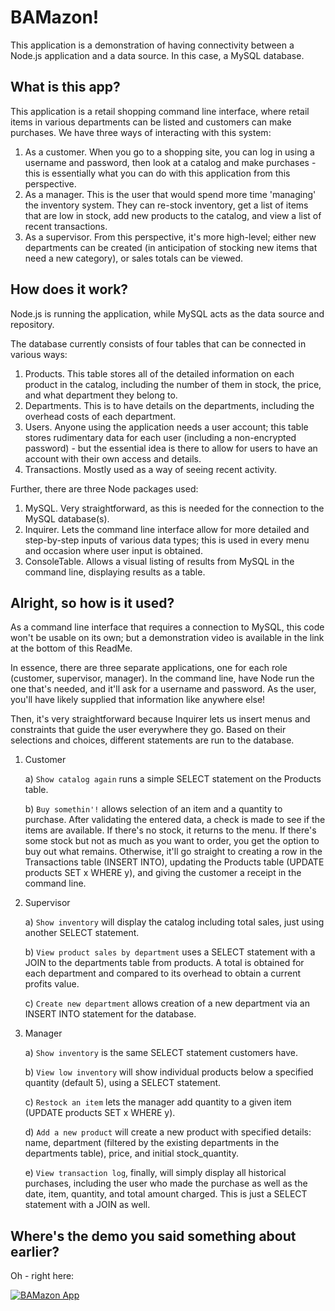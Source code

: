 # BAMazon!
This application is a demonstration of having connectivity between a Node.js application and a data source. In this case, a MySQL database.

## What is this app?
This application is a retail shopping command line interface, where retail items in various departments can be listed and customers can make purchases. We have three ways of interacting with this system:
1. As a customer. When you go to a shopping site, you can log in using a username and password, then look at a catalog and make purchases - this is essentially what you can do with this application from this perspective.
2. As a manager. This is the user that would spend more time 'managing' the inventory system. They can re-stock inventory, get a list of items that are low in stock, add new products to the catalog, and view a list of recent transactions.
3. As a supervisor. From this perspective, it's more high-level; either new departments can be created (in anticipation of stocking new items that need a new category), or sales totals can be viewed.

## How does it work?
Node.js is running the application, while MySQL acts as the data source and repository.

The database currently consists of four tables that can be connected in various ways:
1. Products. This table stores all of the detailed information on each product in the catalog, including the number of them in stock, the price, and what department they belong to.
2. Departments. This is to have details on the departments, including the overhead costs of each department.
3. Users. Anyone using the application needs a user account; this table stores rudimentary data for each user (including a non-encrypted password) - but the essential idea is there to allow for users to have an account with their own access and details.
4. Transactions. Mostly used as a way of seeing recent activity.

Further, there are three Node packages used:
1. MySQL. Very straightforward, as this is needed for the connection to the MySQL database(s).
2. Inquirer. Lets the command line interface allow for more detailed and step-by-step inputs of various data types; this is used in every menu and occasion where user input is obtained.
3. ConsoleTable. Allows a visual listing of results from MySQL in the command line, displaying results as a table.

## Alright, so how is it used?
As a command line interface that requires a connection to MySQL, this code won't be usable on its own; but a demonstration video is available in the link at the bottom of this ReadMe.

In essence, there are three separate applications, one for each role (customer, supervisor, manager). In the command line, have Node run the one that's needed, and it'll ask for a username and password. As the user, you'll have likely supplied that information like anywhere else!

Then, it's very straightforward because Inquirer lets us insert menus and constraints that guide the user everywhere they go. Based on their selections and choices, different statements are run to the database.

1. Customer

   a) `Show catalog again` runs a simple SELECT statement on the Products table.
   
   b) `Buy somethin'!` allows selection of an item and a quantity to purchase. After validating the entered data, a check is made to see if the items are available. If there's no stock, it returns to the menu. If there's some stock but not as much as you want to order, you get the option to buy out what remains. Otherwise, it'll go straight to creating a row in the Transactions table (INSERT INTO), updating the Products table (UPDATE products SET x WHERE y), and giving the customer a receipt in the command line.
   
2. Supervisor

   a) `Show inventory` will display the catalog including total sales, just using another SELECT statement.
   
   b) `View product sales by department` uses a SELECT statement with a JOIN to the departments table from products. A total is obtained for each department and compared to its overhead to obtain a current profits value.
   
   c) `Create new department` allows creation of a new department via an INSERT INTO statement for the database.
   
3. Manager

   a) `Show inventory` is the same SELECT statement customers have.
   
   b) `View low inventory` will show individual products below a specified quantity (default 5), using a SELECT statement.
   
   c) `Restock an item` lets the manager add quantity to a given item (UPDATE products SET x WHERE y).
   
   d) `Add a new product` will create a new product with specified details: name, department (filtered by the existing departments in the departments table), price, and initial stock_quantity.
   
   e) `View transaction log`, finally, will simply display all historical purchases, including the user who made the purchase as well as the date, item, quantity, and total amount charged. This is just a SELECT statement with a JOIN as well.

## Where's the demo you said something about earlier?

Oh - right here:

[![BAMazon App](http://img.youtube.com/vi/R_PeMwk07MY/0.jpg)](https://www.youtube.com/watch?v=R_PeMwk07MY "BAMazon App")
